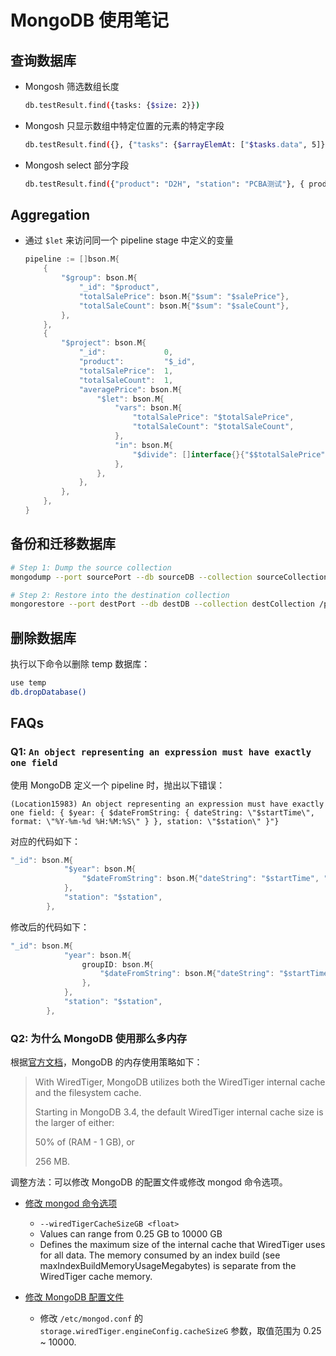 # MongoDB 使用笔记

## 查询数据库

- Mongosh 筛选数组长度

    ```sh
    db.testResult.find({tasks: {$size: 2}})
    ```

- Mongosh 只显示数组中特定位置的元素的特定字段

    ```sh
    db.testResult.find({}, {"tasks": {$arrayElemAt: ["$tasks.data", 5]}})
    ```

- Mongosh select 部分字段

    ```sh
    db.testResult.find({"product": "D2H", "station": "PCBA测试"}, { product: 1, station: 1, deviceSN: 1, code: 1, startTime: 1})
    ```

## Aggregation

- 通过 `$let` 来访问同一个 pipeline stage 中定义的变量

  ```go
  pipeline := []bson.M{
      {
          "$group": bson.M{
              "_id": "$product",
              "totalSalePrice": bson.M{"$sum": "$salePrice"},
              "totalSaleCount": bson.M{"$sum": "$saleCount"},
          },
      },
      {
          "$project": bson.M{
              "_id":             0,
              "product":         "$_id",
              "totalSalePrice":  1,
              "totalSaleCount":  1,
              "averagePrice": bson.M{
                  "$let": bson.M{
                      "vars": bson.M{
                          "totalSalePrice": "$totalSalePrice",
                          "totalSaleCount": "$totalSaleCount",
                      },
                      "in": bson.M{
                          "$divide": []interface{}{"$$totalSalePrice", "$$totalSaleCount"},
                      },
                  },
              },
          },
      },
  }
  ```

## 备份和迁移数据库

```sh
# Step 1: Dump the source collection
mongodump --port sourcePort --db sourceDB --collection sourceCollection --out /path/to/dump_directory

# Step 2: Restore into the destination collection
mongorestore --port destPort --db destDB --collection destCollection /path/to/dump_directory/sourceDB/sourceCollection.bson

```

## 删除数据库

执行以下命令以删除 temp 数据库：

```sh
use temp
db.dropDatabase()
```

## FAQs

### Q1: `An object representing an expression must have exactly one field`

使用 MongoDB 定义一个 pipeline 时，抛出以下错误：

```text
(Location15983) An object representing an expression must have exactly one field: { $year: { $dateFromString: { dateString: \"$startTime\", format: \"%Y-%m-%d %H:%M:%S\" } }, station: \"$station\" }"}
```

对应的代码如下：

```go
"_id": bson.M{
            "$year": bson.M{
                "$dateFromString": bson.M{"dateString": "$startTime", "format": "%Y-%m-%d %H:%M:%S"},
            },
            "station": "$station",
        },
```

修改后的代码如下：

```go
"_id": bson.M{
            "year": bson.M{
                groupID: bson.M{
                    "$dateFromString": bson.M{"dateString": "$startTime", "format": "%Y-%m-%d %H:%M:%S"},
                },
            },
            "station": "$station",
        },
```

### Q2: 为什么 MongoDB 使用那么多内存

根据[官方文档][1]，MongoDB 的内存使用策略如下：

> With WiredTiger, MongoDB utilizes both the WiredTiger internal cache and the filesystem cache.
>
> Starting in MongoDB 3.4, the default WiredTiger internal cache size is the larger of either:
>
> 50% of (RAM - 1 GB), or
>
> 256 MB.

调整方法：可以修改 MongoDB 的配置文件或修改 mongod 命令选项。

- [修改 mongod 命令选项][2]
  - `--wiredTigerCacheSizeGB <float>`
  - Values can range from 0.25 GB to 10000 GB
  - Defines the maximum size of the internal cache that WiredTiger uses for all data. The memory consumed by an index build (see maxIndexBuildMemoryUsageMegabytes) is separate from the WiredTiger cache memory.

- [修改 MongoDB 配置文件][3]
  - 修改 `/etc/mongod.conf` 的 `storage.wiredTiger.engineConfig.cacheSizeG` 参数，取值范围为 0.25 ~ 10000.

  [1]: https://www.mongodb.com/docs/manual/core/wiredtiger/
  [2]: https://www.mongodb.com/docs/manual/reference/program/mongod/#std-option-mongod.--wiredTigerCacheSizeGB
  [3]: https://www.mongodb.com/docs/manual/reference/configuration-options/#mongodb-setting-storage.wiredTiger.engineConfig.cacheSizeGB
